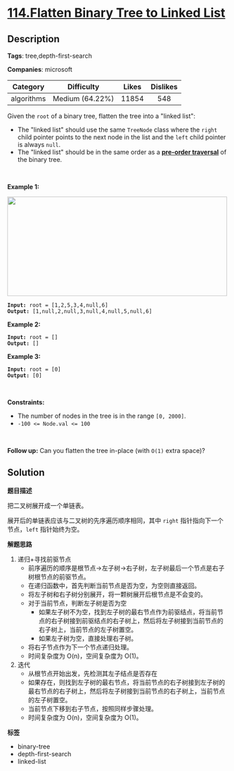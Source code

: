 # [114.Flatten Binary Tree to Linked List](https://leetcode.com/problems/flatten-binary-tree-to-linked-list/description/)

## Description

**Tags**: tree,depth-first-search

**Companies**: microsoft

|  Category  |   Difficulty    | Likes | Dislikes |
| :--------: | :-------------: | :---: | :------: |
| algorithms | Medium (64.22%) | 11854 |   548    |

<p>Given the <code>root</code> of a binary tree, flatten the tree into a &quot;linked list&quot;:</p>
<ul>
  <li>The &quot;linked list&quot; should use the same <code>TreeNode</code> class where the <code>right</code> child pointer points to the next node in the list and the <code>left</code> child pointer is always <code>null</code>.</li>
  <li>The &quot;linked list&quot; should be in the same order as a <a href="https://en.wikipedia.org/wiki/Tree_traversal#Pre-order,_NLR" target="_blank"><strong>pre-order</strong><strong> traversal</strong></a> of the binary tree.</li>
</ul>
<p>&nbsp;</p>
<p><strong class="example">Example 1:</strong></p>
<img alt="" src="https://assets.leetcode.com/uploads/2021/01/14/flaten.jpg" style="width: 500px; height: 226px;" />
<pre><code><strong>Input:</strong> root = [1,2,5,3,4,null,6]
<strong>Output:</strong> [1,null,2,null,3,null,4,null,5,null,6]</code></pre>
<p><strong class="example">Example 2:</strong></p>
<pre><code><strong>Input:</strong> root = []
<strong>Output:</strong> []</code></pre>
<p><strong class="example">Example 3:</strong></p>
<pre><code><strong>Input:</strong> root = [0]
<strong>Output:</strong> [0]</code></pre>
<p>&nbsp;</p>
<p><strong>Constraints:</strong></p>
<ul>
  <li>The number of nodes in the tree is in the range <code>[0, 2000]</code>.</li>
  <li><code>-100 &lt;= Node.val &lt;= 100</code></li>
</ul>
<p>&nbsp;</p>
<strong>Follow up:</strong> Can you flatten the tree in-place (with <code>O(1)</code> extra space)?

## Solution

**题目描述**

把二叉树展开成一个单链表。

展开后的单链表应该与二叉树的先序遍历顺序相同，其中 `right` 指针指向下一个节点，`left` 指针始终为空。

**解题思路**

1. 递归+寻找前驱节点
   - 前序遍历的顺序是根节点->左子树->右子树，左子树最后一个节点是右子树根节点的前驱节点。
   - 在递归函数中，首先判断当前节点是否为空，为空则直接返回。
   - 将左子树和右子树分别展开，将一颗树展开后根节点是不会变的。
   - 对于当前节点，判断左子树是否为空
     - 如果左子树不为空，找到左子树的最右节点作为前驱结点，将当前节点的右子树接到前驱结点的右子树上，然后将左子树接到当前节点的右子树上，当前节点的左子树置空。
     - 如果左子树为空，直接处理右子树。
   - 将右子节点作为下一个节点递归处理。
   - 时间复杂度为 O(n)，空间复杂度为 O(1)。
2. 迭代
   - 从根节点开始出发，先检测其左子结点是否存在
   - 如果存在，则找到左子树的最右节点，将当前节点的右子树接到左子树的最右节点的右子树上，然后将左子树接到当前节点的右子树上，当前节点的左子树置空。
   - 当前节点下移到右子节点，按照同样步骤处理。
   - 时间复杂度为 O(n)，空间复杂度为 O(1)。

**标签**

- binary-tree
- depth-first-search
- linked-list
